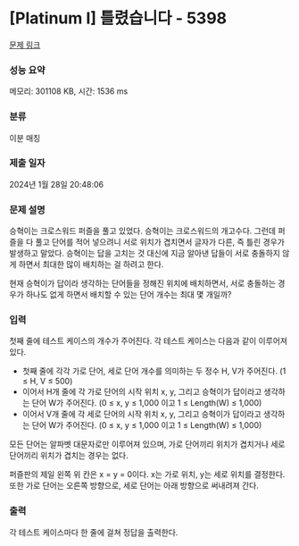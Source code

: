 # [Platinum I] 틀렸습니다 - 5398 

[문제 링크](https://www.acmicpc.net/problem/5398) 

### 성능 요약

메모리: 301108 KB, 시간: 1536 ms

### 분류

이분 매칭

### 제출 일자

2024년 1월 28일 20:48:06

### 문제 설명

<p>승혁이는 크로스워드 퍼즐을 풀고 있었다. 승혁이는 크로스워드의 개고수다. 그런데 퍼즐을 다 풀고 단어를 적어 넣으려니 서로 위치가 겹치면서 글자가 다른, 즉 틀린 경우가 발생하고 말았다. 승혁이는 답을 고치는 것 대신에 지금 알아낸 답들이 서로 충돌하지 않게 하면서 최대한 많이 배치하는 걸 하려고 한다.</p>

<p>현재 승혁이가 답이라 생각하는 단어들을 정해진 위치에 배치하면서, 서로 충돌하는 경우가 하나도 없게 하면서 배치할 수 있는 단어 개수는 최대 몇 개일까?</p>

### 입력 

 <p>첫째 줄에 테스트 케이스의 개수가 주어진다. 각 테스트 케이스는 다음과 같이 이루어져 있다.</p>

<ul>
	<li>첫째 줄에 각각 가로 단어, 세로 단어 개수를 의미하는 두 정수 H, V가 주어진다. (1 ≤ H, V ≤ 500)</li>
	<li>이어서 H개 줄에 각 가로 단어의 시작 위치 x, y, 그리고 승혁이가 답이라고 생각하는 단어 W가 주어진다. (0 ≤ x, y ≤ 1,000 이고 1 ≤ Length(W) ≤ 1,000)</li>
	<li>이어서 V개 줄에 각 세로 단어의 시작 위치 x, y, 그리고 승혁이가 답이라고 생각하는 단어 W가 주어진다. (0 ≤ x, y ≤ 1,000 이고 1 ≤ Length(W) ≤ 1,000)</li>
</ul>

<p>모든 단어는 알파벳 대문자로만 이루어져 있으며, 가로 단어끼리 위치가 겹치거나 세로 단어끼리 위치가 겹치는 경우는 없다.</p>

<p>퍼즐판의 제일 왼쪽 위 칸은 x = y = 0이다. x는 가로 위치, y는 세로 위치를 결정한다. 또한 가로 단어는 오른쪽 방향으로, 세로 단어는 아래 방향으로 써내려져 간다.</p>

### 출력 

 <p>각 테스트 케이스마다 한 줄에 걸쳐 정답을 출력한다.</p>

